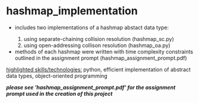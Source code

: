 <h1>hashmap_implementation</h1>
<ul>
  <li>includes two implementations of a hashmap abstact data type:</li>
  <ol>
  <li>using separate-chaining collision resolution (hashmap_sc.py)</li>
  <li>using open-addressing collison resolution (hashmap_oa.py)</li>
  </ol>
<li>methods of each hashmap were written with time complexity constraints outlined in the assignment prompt (hashmap_assignment_prompt.pdf)</li>
</ul>
<p>
    <u>highlighted skills/technologies:</u> python, efficient implementation of abstract data types, object-oriented programming
  </p>

<b><em>please see 'hashmap_assignment_prompt.pdf' for the assignment prompt used in the creation of this project</em></b>


